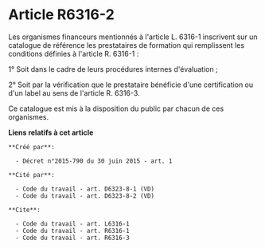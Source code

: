 # Article R6316-2

Les organismes financeurs mentionnés à l'article L. 6316-1 inscrivent sur un catalogue de référence les prestataires de
formation qui remplissent les conditions définies à l'article R. 6316-1 : 

1° Soit dans le cadre de leurs procédures internes d'évaluation ; 

2° Soit par la vérification que le prestataire bénéficie d'une certification ou d'un label au sens de l'article R. 6316-3. 

Ce catalogue est mis à la disposition du public par chacun de ces organismes.

**Liens relatifs à cet article**

	**Créé par**:

	  - Décret n°2015-790 du 30 juin 2015 - art. 1

	**Cité par**:

	  - Code du travail - art. D6323-8-1 (VD)
	  - Code du travail - art. D6323-8-2 (VD)

	**Cite**:

	  - Code du travail - art. L6316-1
	  - Code du travail - art. R6316-1
	  - Code du travail - art. R6316-3
